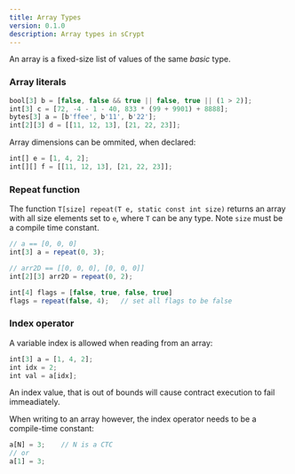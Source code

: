 ```yaml
---
title: Array Types
version: 0.1.0
description: Array types in sCrypt
---
```


An array is a fixed-size list of values of the same *basic* type.


### Array literals

```javascript
bool[3] b = [false, false && true || false, true || (1 > 2)];
int[3] c = [72, -4 - 1 - 40, 833 * (99 + 9901) + 8888];
bytes[3] a = [b'ffee', b'11', b'22'];
int[2][3] d = [[11, 12, 13], [21, 22, 23]];
```

Array dimensions can be ommited, when declared:
```javascript
int[] e = [1, 4, 2];
int[][] f = [[11, 12, 13], [21, 22, 23]];
```

### Repeat function

The function `T[size] repeat(T e, static const int size)` returns an array with all size elements set to `e`, where `T` can be any type. Note `size` must be a compile time constant.

```javascript
// a == [0, 0, 0]
int[3] a = repeat(0, 3);

// arr2D == [[0, 0, 0], [0, 0, 0]]
int[2][3] arr2D = repeat(0, 2);

int[4] flags = [false, true, false, true]
flags = repeat(false, 4);   // set all flags to be false
```


### Index operator

A variable index is allowed when reading from an array:
```javascript
int[3] a = [1, 4, 2];
int idx = 2;
int val = a[idx];
```

An index value, that is out of bounds will cause contract execution to fail immeadiately.


When writing to an array however, the index operator needs to be a compile-time constant:
```javascript
a[N] = 3;    // N is a CTC
// or
a[1] = 3;
```

